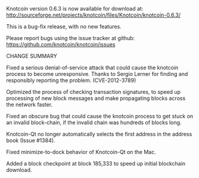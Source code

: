 Knotcoin version 0.6.3 is now available for download at:
  http://sourceforge.net/projects/knotcoin/files/Knotcoin/knotcoin-0.6.3/

This is a bug-fix release, with no new features.

Please report bugs using the issue tracker at github:
  https://github.com/knotcoin/knotcoin/issues

CHANGE SUMMARY

Fixed a serious denial-of-service attack that could cause the
knotcoin process to become unresponsive. Thanks to Sergio Lerner
for finding and responsibly reporting the problem. (CVE-2012-3789)

Optimized the process of checking transaction signatures, to
speed up processing of new block messages and make propagating
blocks across the network faster.

Fixed an obscure bug that could cause the knotcoin process to get
stuck on an invalid block-chain, if the invalid chain was
hundreds of blocks long.

Knotcoin-Qt no longer automatically selects the first address
in the address book (Issue #1384).

Fixed minimize-to-dock behavior of Knotcoin-Qt on the Mac.

Added a block checkpoint at block 185,333 to speed up initial
blockchain download.
